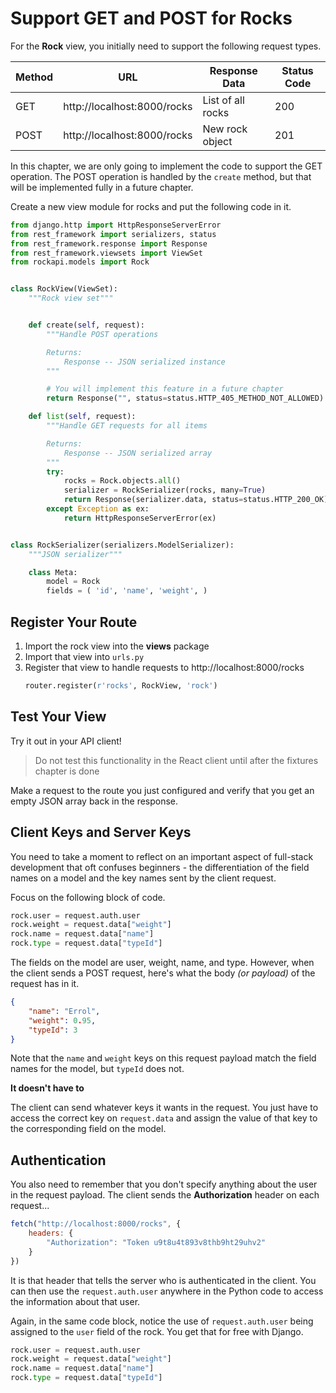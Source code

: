 # Support GET and POST for Rocks

For the **Rock** view, you initially need to support the following request types.

| Method | URL | Response Data | Status Code |
|--|--|--|--|
| GET | http://localhost:8000/rocks | List of all rocks | 200 |
| POST | http://localhost:8000/rocks | New rock object | 201 |


In this chapter, we are only going to implement the code to support the GET operation. The POST operation is handled by the `create` method, but that will be implemented fully in a future chapter.

Create a new view module for rocks and put the following code in it.


```py
from django.http import HttpResponseServerError
from rest_framework import serializers, status
from rest_framework.response import Response
from rest_framework.viewsets import ViewSet
from rockapi.models import Rock


class RockView(ViewSet):
    """Rock view set"""


    def create(self, request):
        """Handle POST operations

        Returns:
            Response -- JSON serialized instance
        """

        # You will implement this feature in a future chapter
        return Response("", status=status.HTTP_405_METHOD_NOT_ALLOWED)

    def list(self, request):
        """Handle GET requests for all items

        Returns:
            Response -- JSON serialized array
        """
        try:
            rocks = Rock.objects.all()
            serializer = RockSerializer(rocks, many=True)
            return Response(serializer.data, status=status.HTTP_200_OK)
        except Exception as ex:
            return HttpResponseServerError(ex)


class RockSerializer(serializers.ModelSerializer):
    """JSON serializer"""

    class Meta:
        model = Rock
        fields = ( 'id', 'name', 'weight', )

```

## Register Your Route

1. Import the rock view into the **views** package
2. Import that view into `urls.py`
3. Register that view to handle requests to http://localhost:8000/rocks
    ```py
    router.register(r'rocks', RockView, 'rock')
    ```

## Test Your View

Try it out in your API client!

> Do not test this functionality in the React client until after the fixtures chapter is done

Make a request to the route you just configured and verify that you get an empty JSON array back in the response.

## Client Keys and Server Keys

You need to take a moment to reflect on an important aspect of full-stack development that oft confuses beginners - the differentiation of the field names on a model and the key names sent by the client request.

Focus on the following block of code.

```py
rock.user = request.auth.user
rock.weight = request.data["weight"]
rock.name = request.data["name"]
rock.type = request.data["typeId"]
```

The fields on the model are user, weight, name, and type. However, when the client sends a POST request, here's what the body _(or payload)_ of the request has in it.

```json
{
	"name": "Errol",
	"weight": 0.95,
	"typeId": 3
}
```

Note that the `name` and `weight` keys on this request payload match the field names for the model, but `typeId` does not.

**It doesn't have to**

The client can send whatever keys it wants in the request. You just have to access the correct key on `request.data` and assign the value of that key to the corresponding field on the model.

## Authentication

You also need to remember that you don't specify anything about the user in the request payload. The client sends the **Authorization** header on each request...

```js
fetch("http://localhost:8000/rocks", {
	headers: {
		"Authorization": "Token u9t8u4t893v8thb9ht29uhv2"
	}
})
```

It is that header that tells the server who is authenticated in the client. You can then use the `request.auth.user` anywhere in the Python code to access the information about that user.

Again, in the same code block, notice the use of `request.auth.user` being assigned to the `user` field of the rock. You get that for free with Django.

```py
rock.user = request.auth.user
rock.weight = request.data["weight"]
rock.name = request.data["name"]
rock.type = request.data["typeId"]
```
